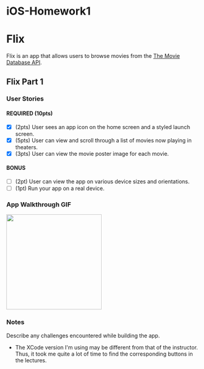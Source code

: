 # iOS-Homework1
# Flix

Flix is an app that allows users to browse movies from the [The Movie Database API](http://docs.themoviedb.apiary.io/#).

## Flix Part 1

### User Stories

#### REQUIRED (10pts)
- [x] (2pts) User sees an app icon on the home screen and a styled launch screen.
- [x] (5pts) User can view and scroll through a list of movies now playing in theaters.
- [x] (3pts) User can view the movie poster image for each movie.

#### BONUS
- [ ] (2pt) User can view the app on various device sizes and orientations.
- [ ] (1pt) Run your app on a real device.

### App Walkthrough GIF
<img src="https://user-images.githubusercontent.com/77253286/134051580-42e7d50b-981a-4bf9-b1e3-796fde9179f7.gif" width=250><br>

### Notes
Describe any challenges encountered while building the app.
- The XCode version I'm using may be different from that of the instructor. Thus, it took me quite a lot of time to find the corresponding buttons in the lectures.
